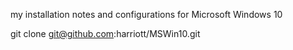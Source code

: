 
my installation notes and configurations for Microsoft Windows 10

git clone git@github.com:harriott/MSWin10.git
